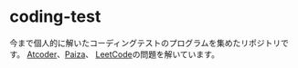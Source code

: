 # coding-test

今まで個人的に解いたコーディングテストのプログラムを集めたリポジトリです。
[Atcoder](https://atcoder.jp/home)、[Paiza](https://paiza.jp/challenges)、 [LeetCode](https://leetcode.com/problemset/)の問題を解いています。
